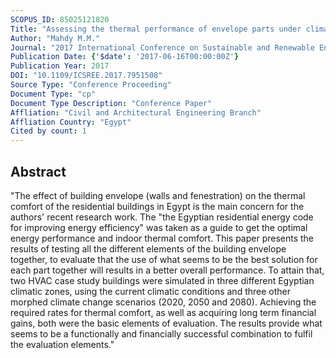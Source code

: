 ```yaml
---
SCOPUS_ID: 85025121820
Title: "Assessing the thermal performance of envelope parts under climate change scenarios: Residential case studies in Egypt"
Author: "Mahdy M.M."
Journal: "2017 International Conference on Sustainable and Renewable Energy Engineering, ICSREE 2017"
Publication Date: {'$date': '2017-06-16T00:00:00Z'}
Publication Year: 2017
DOI: "10.1109/ICSREE.2017.7951508"
Source Type: "Conference Proceeding"
Document Type: "cp"
Document Type Description: "Conference Paper"
Affliation: "Civil and Architectural Engineering Branch"
Affliation Country: "Egypt"
Cited by count: 1
---
```


## Abstract
"The effect of building envelope (walls and fenestration) on the thermal comfort of the residential buildings in Egypt is the main concern for the authors' recent research work. The \"the Egyptian residential energy code for improving energy efficiency\" was taken as a guide to get the optimal energy performance and indoor thermal comfort. This paper presents the results of testing all the different elements of the building envelope together, to evaluate that the use of what seems to be the best solution for each part together will results in a better overall performance. To attain that, two HVAC case study buildings were simulated in three different Egyptian climatic zones, using the current climatic conditions and three other morphed climate change scenarios (2020, 2050 and 2080). Achieving the required rates for thermal comfort, as well as acquiring long term financial gains, both were the basic elements of evaluation. The results provide what seems to be a functionally and financially successful combination to fulfil the evaluation elements."
